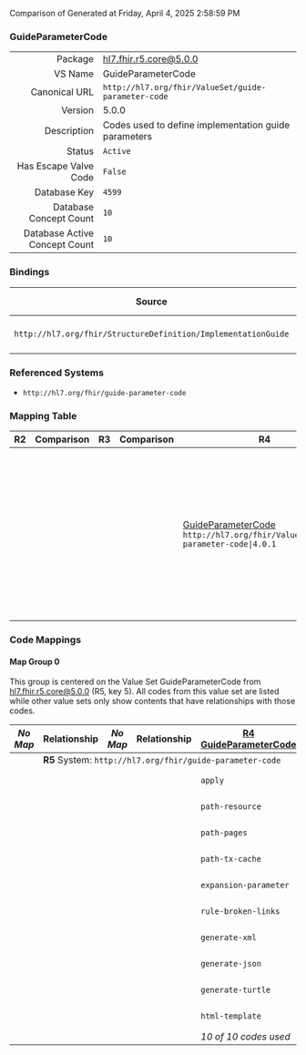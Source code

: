 Comparison of 
Generated at Friday, April 4, 2025 2:58:59 PM

### GuideParameterCode

|      |     |
| ---: | --- |
| Package | hl7.fhir.r5.core@5.0.0 |
| VS Name | GuideParameterCode |
| Canonical URL | `http://hl7.org/fhir/ValueSet/guide-parameter-code` |
| Version | 5.0.0 |
| Description | Codes used to define implementation guide parameters |
| Status | `Active` |
| Has Escape Valve Code | `False` |
| Database Key | `4599` |
| Database Concept Count | `10` |
| Database Active Concept Count | `10` |
### Bindings

| Source | Element | Binding | Strength | Element Short |
| ------ | ------- | ------- | -------- | ------------- |
| `http://hl7.org/fhir/StructureDefinition/ImplementationGuide` | `ImplementationGuide.definition.parameter.code` | `http://hl7.org/fhir/ValueSet/guide-parameter-code` | `Extensible` | Code that identifies parameter |

### Referenced Systems

* `http://hl7.org/fhir/guide-parameter-code`
### Mapping Table

| R2 | Comparison | R3 | Comparison | R4 | Comparison | R4B | Comparison | R5
| --- | --- | --- | --- | --- | --- | --- | --- | ---
| | | | | [GuideParameterCode](/docs/R4/ValueSets/GuideParameterCode.md)<br/> `http://hl7.org/fhir/ValueSet/guide-parameter-code\|4.0.1` | →→→→→→→<br/>`Equivalent`<br/>- DBKey: `1531`<br/>- Reviewed: `n/a`<br/>- By: `n/a`<br/>→→→→→→→<hr/>←←←←←←←<br/>`Equivalent`<br/>- DBKey: `1532`<br/>- Reviewed: `n/a`<br/>- By: `n/a`<br/>←←←←←←←| [GuideParameterCode](/docs/R4B/ValueSets/GuideParameterCode.md)<br/> `http://hl7.org/fhir/ValueSet/guide-parameter-code\|4.3.0` | →→→→→→→<br/>`Equivalent`<br/>- DBKey: `898`<br/>- Reviewed: `n/a`<br/>- By: `n/a`<br/>→→→→→→→<hr/>←←←←←←←<br/>`Equivalent`<br/>- DBKey: `1159`<br/>- Reviewed: `n/a`<br/>- By: `n/a`<br/>←←←←←←←| [GuideParameterCode](/docs/R5/ValueSets/GuideParameterCode.md)<br/> `http://hl7.org/fhir/ValueSet/guide-parameter-code\|5.0.0` 

### Code Mappings


#### Map Group 0

This group is centered on the Value Set GuideParameterCode from hl7.fhir.r5.core@5.0.0 (R5, key 5).
All codes from this value set are listed while other value sets only show contents that have relationships with those codes.

| *No Map* | Relationship | *No Map* | Relationship | [R4 GuideParameterCode](/docs/R4/ValueSets/GuideParameterCode.md)| Relationship | [R4B GuideParameterCode](/docs/R4B/ValueSets/GuideParameterCode.md)| Relationship | R5 GuideParameterCode
| --- | --- | --- | --- | --- | --- | --- | --- | ---
| <td colspan="8">**R5** System: `http://hl7.org/fhir/guide-parameter-code`
| | | | | `apply`| _Equivalent_ <br/>(16136/16137)| `apply`| _Equivalent_ <br/>(8347/10656)| **`apply`**
| | | | | `path-resource`| _Equivalent_ <br/>(16138/16139)| `path-resource`| _Equivalent_ <br/>(8349/10658)| **`path-resource`**
| | | | | `path-pages`| _Equivalent_ <br/>(16140/16141)| `path-pages`| _Equivalent_ <br/>(8351/10660)| **`path-pages`**
| | | | | `path-tx-cache`| _Equivalent_ <br/>(16142/16143)| `path-tx-cache`| _Equivalent_ <br/>(8352/10661)| **`path-tx-cache`**
| | | | | `expansion-parameter`| _Equivalent_ <br/>(16144/16145)| `expansion-parameter`| _Equivalent_ <br/>(8344/10653)| **`expansion-parameter`**
| | | | | `rule-broken-links`| _Equivalent_ <br/>(16146/16147)| `rule-broken-links`| _Equivalent_ <br/>(8348/10657)| **`rule-broken-links`**
| | | | | `generate-xml`| _Equivalent_ <br/>(16148/16149)| `generate-xml`| _Equivalent_ <br/>(8345/10654)| **`generate-xml`**
| | | | | `generate-json`| _Equivalent_ <br/>(16150/16151)| `generate-json`| _Equivalent_ <br/>(8343/10652)| **`generate-json`**
| | | | | `generate-turtle`| _Equivalent_ <br/>(16152/16153)| `generate-turtle`| _Equivalent_ <br/>(8346/10655)| **`generate-turtle`**
| | | | | `html-template`| _Equivalent_ <br/>(16154/16155)| `html-template`| _Equivalent_ <br/>(8350/10659)| **`html-template`**
| | | | | *10 of 10 codes used* | | *10 of 10 codes used* | | *10 of 10 codes used* 

